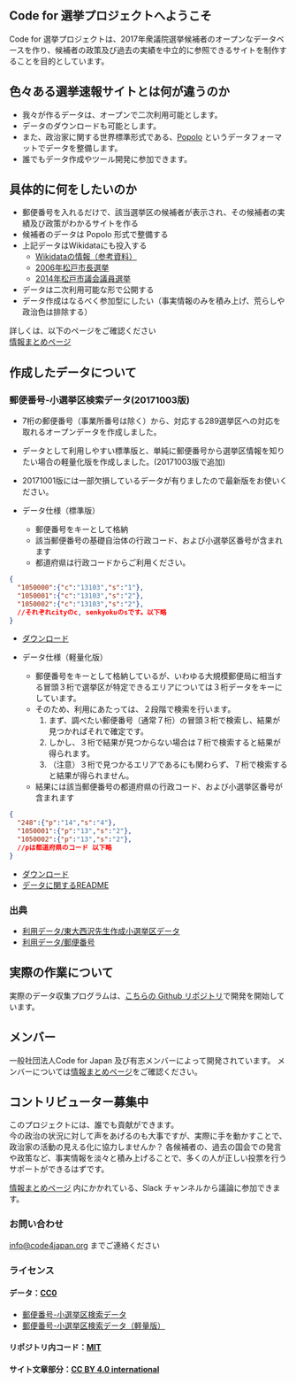 ## Code for 選挙プロジェクトへようこそ

Code for 選挙プロジェクトは、2017年衆議院選挙候補者のオープンなデータベースを作り、候補者の政策及び過去の実績を中立的に参照できるサイトを制作することを目的としています。

## 色々ある選挙速報サイトとは何が違うのか

- 我々が作るデータは、オープンで二次利用可能とします。
- データのダウンロードも可能とします。
- また、政治家に関する世界標準形式である、[Popolo](http://www.popoloproject.com/) というデータフォーマットでデータを整備します。
- 誰でもデータ作成やツール開発に参加できます。

## 具体的に何をしたいのか

* 郵便番号を入れるだけで、該当選挙区の候補者が表示され、その候補者の実績及び政策がわかるサイトを作る
* 候補者のデータは Popolo 形式で整備する
* 上記データはWikidataにも投入する
     * [Wikidataの情報（参考資料）](https://docs.google.com/spreadsheets/d/1ibTdsVo57EykrWKOOBSkcoJSVD-7jSGNMnN3QzmFvYI/edit#gid=537811440)
     * [2006年松戸市長選挙](https://www.wikidata.org/wiki/Q29422608)
     * [2014年松戸市議会議員選挙](https://www.wikidata.org/wiki/Q29423018)
* データは二次利用可能な形で公開する
* データ作成はなるべく参加型にしたい（事実情報のみを積み上げ、荒らしや政治色は排除する）

詳しくは、以下のページをご確認ください  
[情報まとめページ](https://hackmd.io/s/rkXhmQjjW)


## 作成したデータについて

### 郵便番号-小選挙区検索データ(20171003版)
- 7桁の郵便番号（事業所番号は除く）から、対応する289選挙区への対応を取れるオープンデータを作成しました。
- データとして利用しやすい標準版と、単純に郵便番号から選挙区情報を知りたい場合の軽量化版を作成しました。(20171003版で追加)
- 20171001版には一部欠損しているデータが有りましたので最新版をお使いください。

- データ仕様（標準版）
  - 郵便番号をキーとして格納
  - 該当郵便番号の基礎自治体の行政コード、および小選挙区番号が含まれます
  - 都道府県は行政コードからご利用ください。

```json
{
  "1050000":{"c":"13103","s":"1"},
  "1050001":{"c":"13103","s":"2"},
  "1050002":{"c":"13103","s":"2"},
  //それぞれcityのc, senkyokuのsです。以下略
}

```

- [ダウンロード](https://github.com/codeforjapan/codeforelection/blob/master/data/json/postal2senkyoku.json)


- データ仕様（軽量化版）
  - 郵便番号をキーとして格納しているが、いわゆる大規模郵便局に相当する冒頭３桁で選挙区が特定できるエリアについては３桁データをキーにしています。
  - そのため、利用にあたっては、２段階で検索を行います。
    1. まず、調べたい郵便番号（通常７桁）の冒頭３桁で検索し、結果が見つかればそれで確定です。
    2. しかし、３桁で結果が見つからない場合は７桁で検索すると結果が得られます。
    3. （注意）３桁で見つかるエリアであるにも関わらず、７桁で検索すると結果が得られません。
  - 結果には該当郵便番号の都道府県の行政コード、および小選挙区番号が含まれます
    
```json
{
  "248":{"p":"14","s":"4"},
  "1050001":{"p":"13","s":"2"},
  "1050002":{"p":"13","s":"2"},
  //pは都道府県のコード 以下略
}

```

- [ダウンロード](https://github.com/codeforjapan/codeforelection/blob/master/data/json/postal2senkyoku.light.json)
- [データに関するREADME](https://github.com/codeforjapan/codeforelection/blob/master/data/README.md)

### 出典
- [利用データ/東大西沢先生作成小選挙区データ](http://www.csis.u-tokyo.ac.jp/~nishizawa/senkyoku/)
- [利用データ/郵便番号](http://www.post.japanpost.jp/zipcode/download.html)


## 実際の作業について

実際のデータ収集プログラムは、[こちらの Github リポジトリ](https://github.com/codeforjapan/codeforelection)で開発を開始しています。

## メンバー

一般社団法人Code for Japan 及び有志メンバーによって開発されています。
メンバーについては[情報まとめページ](https://hackmd.io/s/rkXhmQjjW)をご確認ください。

## コントリビューター募集中

このプロジェクトには、誰でも貢献ができます。  
今の政治の状況に対して声をあげるのも大事ですが、実際に手を動かすことで、政治家の活動の見える化に協力しませんか？
各候補者の、過去の国会での発言や政策など、事実情報を淡々と積み上げることで、多くの人が正しい投票を行うサポートができるはずです。

[情報まとめページ](https://hackmd.io/s/rkXhmQjjW) 内にかかれている、Slack チャンネルから議論に参加できます。

### お問い合わせ

info@code4japan.org までご連絡ください

### ライセンス

#### データ：[CC0](https://creativecommons.org/publicdomain/zero/1.0/deed.ja)
* [郵便番号-小選挙区検索データ](https://github.com/codeforjapan/codeforelection/blob/master/data/json/postal2senkyoku.json)
* [郵便番号-小選挙区検索データ（軽量版）](https://github.com/codeforjapan/codeforelection/blob/master/data/json/postal2senkyoku.light.json)

#### リポジトリ内コード：[MIT](https://github.com/codeforjapan/codeforelection_front/blob/master/LICENSE)

#### サイト文章部分：[CC BY 4.0 international](https://creativecommons.org/licenses/by/4.0/deed.ja)
